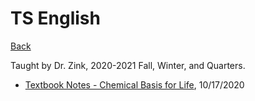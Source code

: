 # TS English
[Back](https://andre-ye.github.io)

Taught by Dr. Zink, 2020-2021 Fall, Winter, and  Quarters.
- [Textbook Notes - Chemical Basis for Life](https://andre-ye.github.io/chemical-basis-for-life-notes), 10/17/2020
